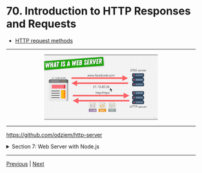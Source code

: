 # 70. Introduction to HTTP Responses and Requests

-   [HTTP request methods](https://developer.mozilla.org/en-US/docs/Web/HTTP/Methods)

---

<p align="center" ><img src="../imags/69_What-is-a-Web-Server.png" width="60%" ></p>

---

https://github.com/odziem/http-server

<details>
  <summary> Section 7: Web Server with Node.js </summary>

  - [Codebase: http-server](../src/s7_http-server/)

</details>

---

[Previous](./69_What-is-a-Web-Server%3F.md) | [Next](./71_HTTP-Requests.md)